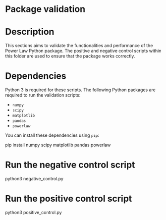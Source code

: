 # Package validation

# Description 

This sections aims to validate the functionalities and performance of the Power Law Python package. The positive and negative control scripts within this folder are used to ensure that the package works correctly.

# Dependencies

Python 3 is required for these scripts. 
The following Python packages are required to run the validation scripts:

- `numpy`
- `scipy`
- `matplotlib`
- `pandas`
- `powerlaw`

You can install these dependencies using `pip`:

pip install numpy scipy matplotlib pandas powerlaw


# Run the negative control script
python3 negative_control.py

# Run the positive control script
python3 positive_control.py



